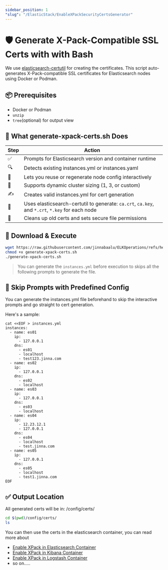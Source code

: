 ```yaml
---
sidebar_position: 1
"slug": "/ElasticStack/EnableXPackSecurityCertsGenerator"
---
```

# 🛡️ Generate X-Pack-Compatible SSL Certs with with Bash

We use [elasticsearch-certutil](https://www.elastic.co/docs/reference/elasticsearch/command-line-tools/certutil) for creating the certificates. This script auto-generates X-Pack-compatible SSL certificates for Elasticsearch nodes using Docker or Podman.

## 📦 Prerequisites
- Docker or Podman
- `unzip`
- `tree`(optional) for output view

## 🤖 What generate-xpack-certs.sh Does
| Step | Action |
|---|---|
|✅ | Prompts for Elasticsearch version and container runtime |
| 🔍 | Detects existing instances.yml or instances.yaml |
| 📄 | Lets you reuse or regenerate node config interactively |
| 🧠 | Supports dynamic cluster sizing (1, 3, or custom) |
| ✍️ | Creates valid instances.yml for cert generation |
| 🔐 | Uses elasticsearch-certutil to generate: `ca.crt`, `ca.key`, and `*.crt`, `*.key` for each node |
| 🧽 | Cleans up old certs and sets secure file permissions |

## 🚀 Download & Execute

```bash
wget https://raw.githubusercontent.com/jinnabaalu/ELKOperations/refs/heads/main/xpack-certs/generate-xpack-certs.sh
chmod +x generate-xpack-certs.sh
./generate-xpack-certs.sh
```

> You can generate the `instances.yml` before execution to skips all the following prompts to generate the file. 

## 🧩 Skip Prompts with Predefined Config
You can generate the instances.yml file beforehand to skip the interactive prompts and go straight to cert generation.

Here's a sample:

```
cat <<EOF > instances.yml
instances:
  - name: es01
    ip:
      - 127.0.0.1
    dns:
      - es01
      - localhost
      - test123.jinna.com
  - name: es02
    ip:
      - 127.0.0.1
    dns:
      - es02
      - localhost
  - name: es03
    ip:
      - 127.0.0.1
    dns:
      - es03
      - localhost
  - name: es04
    ip:
      - 12.23.12.1
      - 127.0.0.1
    dns:
      - es04
      - localhost
      - test.jinna.com
  - name: es05
    ip:
      - 127.0.0.1
    dns:
      - es05
      - localhost
      - test1.jinna.com
EOF
```

## ✅ Output Location
All generated certs will be in: /config/certs/
```bash
cd $(pwd)/config/certs/
ls
```
You can then use the certs in the elasticsearch container, you can read more about 
- [Enable XPack in Elasticsearch Container](../EnableXpackInElasticsearchContainer.md) 
- [Enable XPack in Kibana Container](../EnableXpackInKibanaContainer.md)
- [Enable XPack in Logstash Container](../EnableXpackInKibanaContainer.md)
- so on.....

